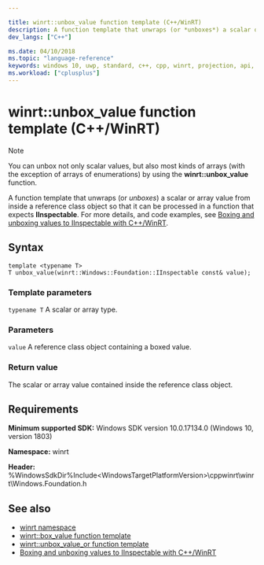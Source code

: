 ```yaml
---

title: winrt::unbox_value function template (C++/WinRT)
description: A function template that unwraps (or *unboxes*) a scalar or array value from inside a reference class object so that it can be processed in a function that expects **IInspectable**.
dev_langs: ["C++"]

ms.date: 04/10/2018
ms.topic: "language-reference"
keywords: windows 10, uwp, standard, c++, cpp, winrt, projection, api, reference, box, boxing, unbox, unboxing
ms.workload: ["cplusplus"]
---
```


# winrt::unbox_value function template (C++/WinRT)

> [!NOTE]
> You can unbox not only scalar values, but also most kinds of arrays (with the exception of arrays of enumerations) by using the **winrt::unbox_value** function.

A function template that unwraps (or *unboxes*) a scalar or array value from inside a reference class object so that it can be processed in a function that expects **IInspectable**. For more details, and code examples, see [Boxing and unboxing values to IInspectable with C++/WinRT](/windows/uwp/cpp-and-winrt-apis/boxing).

## Syntax
```cppwinrt
template <typename T>
T unbox_value(winrt::Windows::Foundation::IInspectable const& value);
```

### Template parameters
`typename T`
A scalar or array type.

### Parameters
`value`
A reference class object containing a boxed value.

### Return value 
The scalar or array value contained inside the reference class object.

## Requirements
**Minimum supported SDK:** Windows SDK version 10.0.17134.0 (Windows 10, version 1803)

**Namespace:** winrt

**Header:** %WindowsSdkDir%Include\<WindowsTargetPlatformVersion>\cppwinrt\winrt\Windows.Foundation.h

## See also 
* [winrt namespace](winrt.md)
* [winrt::box_value function template](box-value.md)
* [winrt::unbox_value_or function template](unbox-value-or.md)
* [Boxing and unboxing values to IInspectable with C++/WinRT](/windows/uwp/cpp-and-winrt-apis/boxing)
